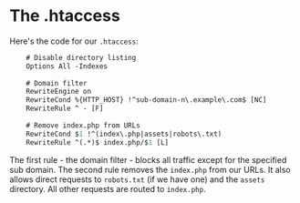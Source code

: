 # The .htaccess

Here's the code for our ``.htaccess``:
````hx
    # Disable directory listing
    Options All -Indexes 
    
    # Domain filter
    RewriteEngine on 
    RewriteCond %{HTTP_HOST} !^sub-domain-n\.example\.com$ [NC] 
    RewriteRule ^ - [F] 
    
    # Remove index.php from URLs
    RewriteCond $1 !^(index\.php|assets|robots\.txt) 
    RewriteRule ^(.*)$ index.php/$1 [L]
````

The first rule - the domain filter - blocks all traffic except for the specified sub domain.
The second rule removes the ``index.php`` from our URLs. It also allows direct requests to ``robots.txt`` (if we have one) and the ``assets`` directory. All other requests are routed to ``index.php``.

